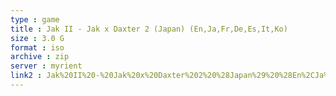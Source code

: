 ```yaml
---
type : game
title : Jak II - Jak x Daxter 2 (Japan) (En,Ja,Fr,De,Es,It,Ko)
size : 3.0 G
format : iso
archive : zip
server : myrient
link2 : Jak%20II%20-%20Jak%20x%20Daxter%202%20%28Japan%29%20%28En%2CJa%2CFr%2CDe%2CEs%2CIt%2CKo%29
---
```

